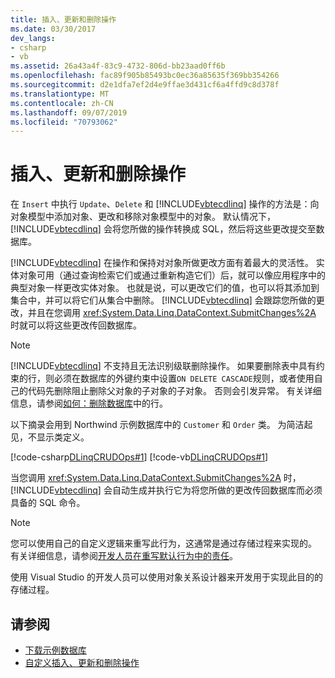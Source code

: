 ```yaml
---
title: 插入、更新和删除操作
ms.date: 03/30/2017
dev_langs:
- csharp
- vb
ms.assetid: 26a43a4f-83c9-4732-806d-bb23aad0ff6b
ms.openlocfilehash: fac89f905b85493bc0ec36a85635f369bb354266
ms.sourcegitcommit: d2e1dfa7ef2d4e9ffae3d431cf6a4ffd9c8d378f
ms.translationtype: MT
ms.contentlocale: zh-CN
ms.lasthandoff: 09/07/2019
ms.locfileid: "70793062"
---
```

# <a name="insert-update-and-delete-operations"></a>插入、更新和删除操作

在 `Insert` 中执行 `Update`、`Delete` 和 [!INCLUDE[vbtecdlinq](../../../../../../includes/vbtecdlinq-md.md)] 操作的方法是：向对象模型中添加对象、更改和移除对象模型中的对象。 默认情况下，[!INCLUDE[vbtecdlinq](../../../../../../includes/vbtecdlinq-md.md)] 会将您所做的操作转换成 SQL，然后将这些更改提交至数据库。

[!INCLUDE[vbtecdlinq](../../../../../../includes/vbtecdlinq-md.md)] 在操作和保持对对象所做更改方面有着最大的灵活性。 实体对象可用（通过查询检索它们或通过重新构造它们）后，就可以像应用程序中的典型对象一样更改实体对象。 也就是说，可以更改它们的值，也可以将其添加到集合中，并可以将它们从集合中删除。 [!INCLUDE[vbtecdlinq](../../../../../../includes/vbtecdlinq-md.md)] 会跟踪您所做的更改，并且在您调用 <xref:System.Data.Linq.DataContext.SubmitChanges%2A> 时就可以将这些更改传回数据库。

> [!NOTE]
> [!INCLUDE[vbtecdlinq](../../../../../../includes/vbtecdlinq-md.md)] 不支持且无法识别级联删除操作。 如果要删除表中具有约束的行，则必须在数据库的外键约束中设置`ON DELETE CASCADE`规则，或者使用自己的代码先删除阻止删除父对象的子对象的子对象。 否则会引发异常。 有关详细信息，请参阅[如何：删除数据库](how-to-delete-rows-from-the-database.md)中的行。

以下摘录会用到 Northwind 示例数据库中的 `Customer` 和 `Order` 类。 为简洁起见，不显示类定义。

[!code-csharp[DLinqCRUDOps#1](../../../../../../samples/snippets/csharp/VS_Snippets_Data/DLinqCRUDOps/cs/Program.cs#1)]
[!code-vb[DLinqCRUDOps#1](../../../../../../samples/snippets/visualbasic/VS_Snippets_Data/DLinqCRUDOps/vb/Module1.vb#1)]

当您调用 <xref:System.Data.Linq.DataContext.SubmitChanges%2A> 时，[!INCLUDE[vbtecdlinq](../../../../../../includes/vbtecdlinq-md.md)] 会自动生成并执行它为将您所做的更改传回数据库而必须具备的 SQL 命令。

> [!NOTE]
> 您可以使用自己的自定义逻辑来重写此行为，这通常是通过存储过程来实现的。 有关详细信息，请参阅[开发人员在重写默认行为中的责任](responsibilities-of-the-developer-in-overriding-default-behavior.md)。
>
> 使用 Visual Studio 的开发人员可以使用对象关系设计器来开发用于实现此目的的存储过程。

## <a name="see-also"></a>请参阅

- [下载示例数据库](downloading-sample-databases.md)
- [自定义插入、更新和删除操作](customizing-insert-update-and-delete-operations.md)
